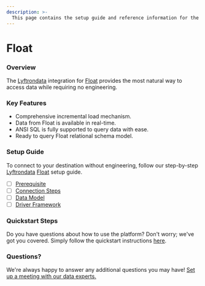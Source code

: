 ```yaml
---
description: >-
  This page contains the setup guide and reference information for the Float source connector.
---
```


# Float

### Overview

The [Lyftrondata](https://www.lyftrondata.com/) integration for [Float](https://www.lyftrondata.com/integration/business-analytics/float/) provides the most natural way to access data while requiring no engineering.

### Key Features

* Comprehensive incremental load mechanism.
* Data from Float is available in real-time.&#x20;
* ANSI SQL is fully supported to query data with ease.
* Ready to query Float relational schema model.

### Setup Guide

To connect to your destination without engineering, follow our step-by-step [Lyftrondata](https://www.lyftrondata.com/)  [Float](https://www.lyftrondata.com/integration/business-analytics/float/) setup guide.

* [ ] [Prerequisite](prerequisite.md)
* [ ] [Connection Steps](connection-steps.md)
* [ ] [Data Model](data-model/erd.md)
* [ ] [Driver Framework](driver-framework/)

### Quickstart Steps

Do you have questions about how to use the platform? Don't worry; we've got you covered. Simply follow the quickstart instructions [here](../README.md).

### Questions? <a href="#questions" id="questions"></a>

We're always happy to answer any additional questions you may have! [Set up a meeting with our data experts.](https://www.lyftrondata.com/book-a-meeting/)

